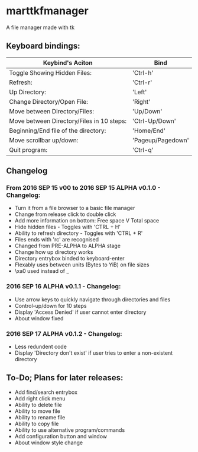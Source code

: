 # marttkfmanager
A file manager made with tk

## Keyboard bindings:

 Keybind's Aciton                           | Bind
 -------------------------------------------|-------------
 Toggle Showing Hidden Files:               | 'Ctrl-h'
 Refresh:                                   | 'Ctrl-r'
 Up Directory:                              | 'Left'
 Change Directory/Open File:                | 'Right'
 Move between Directory/Files:              | 'Up/Down'
 Move between Directory/Files in 10 steps:  | 'Ctrl-Up/Down'
 Beginning/End file of the directory:       | 'Home/End'
 Move scrollbar up/down:                    | 'Pageup/Pagedown'
 Quit program:                              | 'Ctrl-q'

## Changelog

### From 2016 SEP 15 v00 to 2016 SEP 15 ALPHA v0.1.0 - Changelog:

* Turn it from a file browser to a basic file manager
* Change from release click to double click 
* Add more information on bottom: Free space V Total space
* Hide hidden files - Toggles with 'CTRL + H'
* Ability to refresh directory - Toggles with 'CTRL + R'
* Files ends with 'rc' are recognised
* Changed from PRE-ALPHA to ALPHA stage
* Change how up directory works
* Directory entrybox binded to keyboard-enter 
* Flexably uses between units (Bytes to YiB) on file sizes
* \xa0 used instead of _

### 2016 SEP 16 ALPHA v0.1.1 - Changelog:

* Use arrow keys to quickly navigate through directories and files
* Control-up/down for 10 steps
* Display 'Access Denied' if user cannot enter directory
* About window fixed

### 2016 SEP 17 ALPHA v0.1.2 - Changelog:

* Less redundent code
* Display 'Directory don\'t exist' if user tries to enter a non-existent directory

## To-Do; Plans for later releases:

* Add find/search entrybox
* Add right click menu
 * Ability to delete file 
 * Ability to move file 
 * Ability to rename file 
 * Ability to copy file 
 * Ability to use alternative program/commands
* Add configuration button and window
* About window style change

